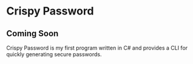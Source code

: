 # Crispy Password


## Coming Soon

Crispy Password is my first program written in C# and provides a CLI for quickly generating secure passwords.
